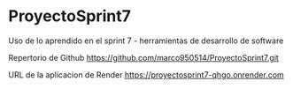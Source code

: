 # ProyectoSprint7
Uso de lo aprendido en el sprint 7 - herramientas de desarrollo de software

Repertorio de Github
https://github.com/marco950514/ProyectoSprint7.git

URL de la aplicacion de Render
https://proyectosprint7-qhgo.onrender.com